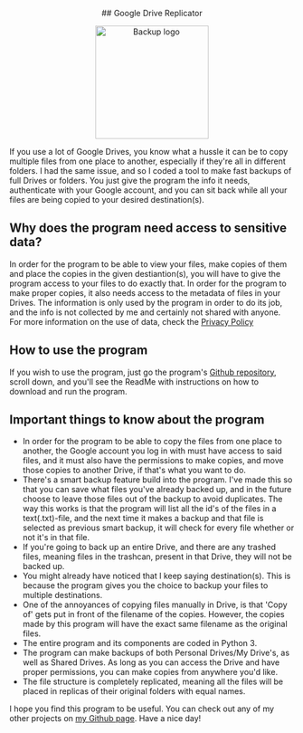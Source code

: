 <p align="center">
  ## Google Drive Replicator 
</p>

<p align="center">

  <img width="200" src="https://lh3.googleusercontent.com/za4H1cTGP1Fu1_l_UnplnlhqSw-f-ApymV0-LxQv_tuJy862e8BG1KdNAAwra0Pndg" alt="Backup logo">

</p>

If you use a lot of Google Drives, you know what a hussle it can be to copy multiple files from one place to another, especially if they're all in different folders. I had the same issue, and so I coded a tool to make fast backups of full Drives or folders. You just give the program the info it needs, authenticate with your Google account, and you can sit back while all your files are being copied to your desired destination(s).

## Why does the program need access to sensitive data?
In order for the program to be able to view your files, make copies of them and place the copies in the given destiantion(s), you will have to give the program access to your files to do exactly that. In order for the program to make proper copies, it also needs access to the metadata of files in your Drives. The information is only used by the program in order to do its job, and the info is not collected by me and certainly not shared with anyone. For more information on the use of data, check the [Privacy Policy](https://sites.google.com/view/privacypolicybackupfordrive)

## How to use the program
If you wish to use the program, just go the program's [Github repository](https://github.com/0x736e6f776f776c/Google-Drive-Replicator), scroll down, and you'll see the ReadMe with instructions on how to download and run the program.

## Important things to know about the program
- In order for the program to be able to copy the files from one place to another, the Google account you log in with must have access to said files, and it must also have the permissions to make copies, and move those copies to another Drive, if that's what you want to do.
- There's a smart backup feature build into the program. I've made this so that you can save what files you've already backed up, and in the future choose to leave those files out of the backup to avoid duplicates. The way this works is that the program will list all the id's of the files in a text(.txt)-file, and the next time it makes a backup and that file is selected as previous smart backup, it will check for every file whether or not it's in that file.
- If you're going to back up an entire Drive, and there are any trashed files, meaning files in the trashcan, present in that Drive, they will not be backed up.
- You might already have noticed that I keep saying destination(s). This is because the program gives you the choice to backup your files to multiple destinations.
- One of the annoyances of copying files manually in Drive, is that 'Copy of' gets put in front of the filename of the copies. However, the copies made by this program will have the exact same filename as the original files.
- The entire program and its components are coded in Python 3.
- The program can make backups of both Personal Drives/My Drive's, as well as Shared Drives. As long as you can access the Drive and have proper permissions, you can make copies from anywhere you'd like.
- The file structure is completely replicated, meaning all the files will be placed in replicas of their original folders with equal names.

I hope you find this program to be useful. You can check out any of my other projects on [my Github page](https://github.com/0x736e6f776f776c). Have a nice day!
